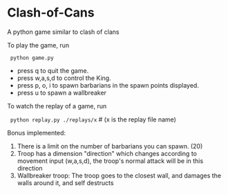 # Clash-of-Cans
A python game similar to clash of clans

To play the game, run

``` python game.py```

- press q to quit the game.
- press w,a,s,d to control the King.
- press p, o, i to spawn barbarians in the spawn points displayed. 
- press u to spawn a wallbreaker

To watch the replay of a game, run 

``` python replay.py ./replays/x```  # (x is the replay file name)

Bonus implemented:

1. There is a limit on the number of barbarians you can spawn. (20)
2. Troop has a dimension "direction" which changes according to movement input (w,a,s,d), the troop's normal attack will be in this direction 
3. Wallbreaker troop: The troop goes to the closest wall, and damages the walls around it, and self destructs
